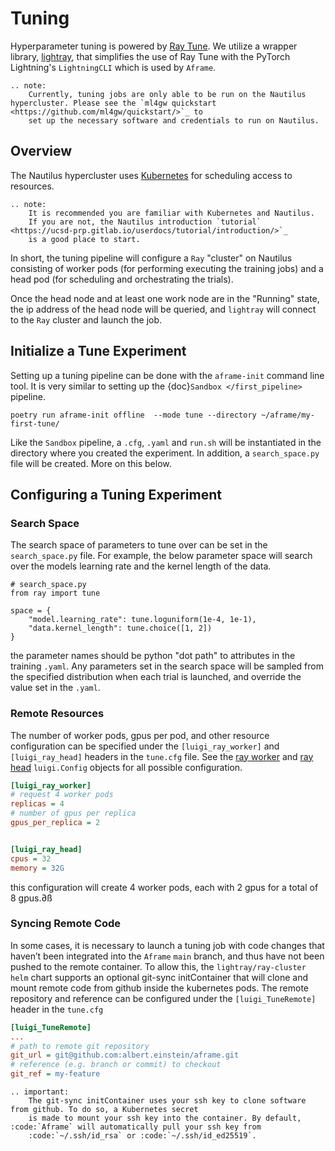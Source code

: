 Tuning
======
Hyperparameter tuning is powered by [Ray Tune](https://docs.ray.io/en/latest/tune/index.html). We utilize a wrapper library, [lightray](https://github.com/ethanmarx/lightray), that simplifies the use of Ray Tune with the PyTorch Lightning's `LightningCLI` which is used by `Aframe`.

```{eval-rst}
.. note:
    Currently, tuning jobs are only able to be run on the Nautilus hypercluster. Please see the `ml4gw quickstart <https://github.com/ml4gw/quickstart/>`_ to 
    set up the necessary software and credentials to run on Nautilus.
```

## Overview
The Nautilus hypercluster uses [Kubernetes](https://kubernetes.io/) for scheduling access to resources. 

```{eval-rst}
.. note:
    It is recommended you are familiar with Kubernetes and Nautilus. 
    If you are not, the Nautilus introduction `tutorial` <https://ucsd-prp.gitlab.io/userdocs/tutorial/introduction/>`_
    is a good place to start.
```

In short, the tuning pipeline will configure a `Ray` "cluster" on Nautilus consisting of worker pods (for performing executing the training jobs) 
and a head pod (for scheduling and orchestrating the trials).

Once the head node and at least one work node are in the "Running" state, the ip address of the head node will be queried, and `lightray` will connect to the `Ray`
cluster and launch the job.


## Initialize a Tune Experiment
Setting up a tuning pipeline can be done with the `aframe-init` command line tool. It is very similar to setting up the {doc}`Sandbox </first_pipeline>` pipeline.

```console
poetry run aframe-init offline  --mode tune --directory ~/aframe/my-first-tune/ 
```

Like the `Sandbox` pipeline, a `.cfg`, `.yaml` and `run.sh` will be instantiated in the directory where you
created the experiment. In addition, a `search_space.py` file will be created. More on this below.


## Configuring a Tuning Experiment

### Search Space
The search space of parameters to tune over can be set in the `search_space.py` file. 
For example, the below parameter space will search over the models learning rate 
and the kernel length of the data.

```
# search_space.py
from ray import tune

space = {
    "model.learning_rate": tune.loguniform(1e-4, 1e-1),
    "data.kernel_length": tune.choice([1, 2])
}
```

the parameter names should be python "dot path" to attributes in the training `.yaml`. Any
parameters set in the search space will be sampled from the specified distribution
when each trial is launched, and override the value set in the `.yaml`.

### Remote Resources
The number of worker pods, gpus per pod, and other resource configuration can be specified under the 
`[luigi_ray_worker]` and `[luigi_ray_head]` headers in the `tune.cfg` file. See the [ray worker](https://github.com/ML4GW/aframe/blob/main/aframe/config.py#L16)
and [ray head](https://github.com/ML4GW/aframe/blob/main/aframe/config.py#L48) `luigi.Config` objects for all possible configuration.


```cfg
[luigi_ray_worker]
# request 4 worker pods
replicas = 4 
# number of gpus per replica
gpus_per_replica = 2


[luigi_ray_head]
cpus = 32
memory = 32G
```

this configuration will create 4 worker pods, each with 2 gpus for a total of 8 gpus.∂ß

### Syncing Remote Code
In some cases, it is necessary to launch a tuning job with code changes that haven’t been integrated into the `Aframe` `main` branch, and thus have not been pushed to the remote container. To allow this, the `lightray/ray-cluster` `helm` chart supports an optional git-sync initContainer that will clone and mount remote code from github inside the kubernetes pods.
The remote repository and reference can be configured under the `[luigi_TuneRemote]` header in the `tune.cfg`

```cfg
[luigi_TuneRemote]
...
# path to remote git repository
git_url = git@github.com:albert.einstein/aframe.git
# reference (e.g. branch or commit) to checkout
git_ref = my-feature
```


```{eval-rst}
.. important:
    The git-sync initContainer uses your ssh key to clone software from github. To do so, a Kubernetes secret 
    is made to mount your ssh key into the container. By default, :code:`Aframe` will automatically pull your ssh key from
    :code:`~/.ssh/id_rsa` or :code:`~/.ssh/id_ed25519`.
```
